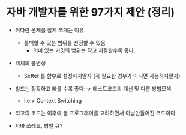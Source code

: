 # 자바 개발자를 위한 97가지 제안 (정리)

- 커다란 문제를 잘게 쪼개는 이유
  - 롤백할 수 있는 범위를 선정할 수 있음
    - 의미 있는 커밋의 범위는 작고 자잘할수록 좋다.
- 객체의 불변성
  - Setter 를 함부로 설정하지말자 (꼭 필요한 경우가 아니면 사용하지말자)
- 빌드는 정확하고 빠를 수록 좋다 -> 테스트코드의 개선 및 다른 방법모색 
  - i.e.> Context Switching
- 최고의 코드는 이후에 볼 프로그래머를 고려하면서 아님만들어진 코드이다.

- 자바 쓰레드, 병렬 큐? 
